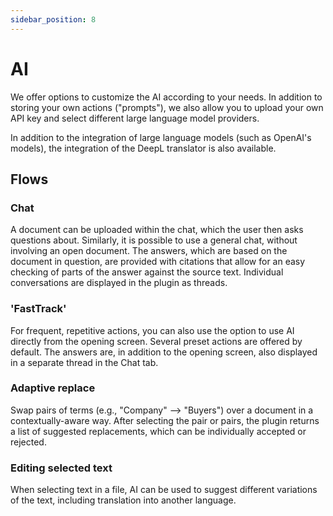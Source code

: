 ```yaml
---
sidebar_position: 8
---
```


# AI

We offer options to customize the AI according to your needs. In addition to storing your own
actions ("prompts"), we also allow you to upload your own API key and select different
large language model providers.

In addition to the integration of large language models (such as OpenAI's models), the
integration of the DeepL translator is also available.

## Flows

### Chat

A document can be uploaded within the chat, which the user then asks questions about.
Similarly, it is possible to use a general chat, without involving an open document.
The answers, which are based on the document in question, are provided with citations that allow
for an easy checking of parts of the answer against the source text.
Individual conversations are displayed in the plugin as threads.

### 'FastTrack'

For frequent, repetitive actions, you can also use the option to use AI directly from
the opening screen. Several preset actions are offered by default. The answers are, in
addition to the opening screen, also displayed in a separate thread in the Chat tab.

### Adaptive replace

Swap pairs of terms (e.g., "Company" –> "Buyers") over a document in a
contextually-aware way. After selecting the pair or pairs, the plugin returns a list of
suggested replacements, which can be individually accepted or rejected.

### Editing selected text

When selecting text in a file, AI can be used to suggest different variations of the text, including translation into another language.

